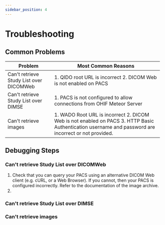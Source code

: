 ```yaml
---
sidebar_position: 4
---
```

# Troubleshooting

## Common Problems

| Problem                                 | Most Common Reasons                                                                                                                                         |
| --------------------------------------- | ----------------------------------------------------------------------------------------------------------------------------------------------------------- |
| Can't retrieve Study List over DICOMWeb | 1. QIDO root URL is incorrect 2. DICOM Web is not enabled on PACS                                                                                       |
| Can't retrieve Study List over DIMSE    | 1. PACS is not configured to allow connections from OHIF Meteor Server                                                                                      |
| Can't retrieve images                   | 1. WADO Root URL is incorrect 2. DICOM Web is not enabled on PACS 3. HTTP Basic Authentication username and password are incorrect or not provided. |



## Debugging Steps
### Can't retrieve Study List over DICOMWeb

1. Check that you can query your PACS using an alternative DICOM Web client (e.g. cURL, or a Web Browser). If you cannot, then your PACS is configured incorrectly. Refer to the documentation of the image archive.
2.


### Can't retrieve Study List over DIMSE

### Can't retrieve images
